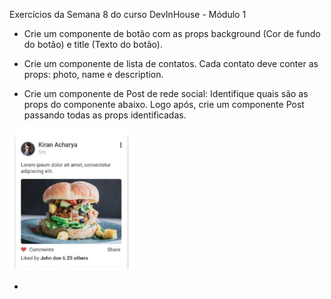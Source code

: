 Exercícios da Semana 8 do curso DevInHouse - Módulo 1

- Crie um componente de botão com as props background (Cor de fundo do botão) e title (Texto do botão).

- Crie um componente de lista de contatos. Cada contato deve conter as props: photo, name e description.

- Crie um componente de Post de rede social: Identifique quais são as props do componente abaixo. Logo após, crie um componente Post passando todas as props identificadas. 

<img src="./src/assets/exercicio_6.png" width="200"> 


-
